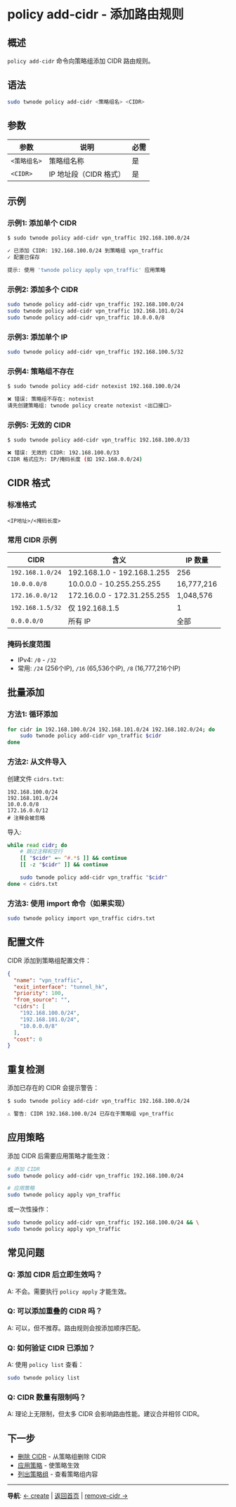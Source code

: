 # policy add-cidr - 添加路由规则

## 概述

`policy add-cidr` 命令向策略组添加 CIDR 路由规则。

## 语法

```bash
sudo twnode policy add-cidr <策略组名> <CIDR>
```

## 参数

| 参数 | 说明 | 必需 |
|------|------|------|
| `<策略组名>` | 策略组名称 | 是 |
| `<CIDR>` | IP 地址段（CIDR 格式） | 是 |

## 示例

### 示例1: 添加单个 CIDR

```bash
$ sudo twnode policy add-cidr vpn_traffic 192.168.100.0/24

✓ 已添加 CIDR: 192.168.100.0/24 到策略组 vpn_traffic
✓ 配置已保存

提示: 使用 'twnode policy apply vpn_traffic' 应用策略
```

### 示例2: 添加多个 CIDR

```bash
sudo twnode policy add-cidr vpn_traffic 192.168.100.0/24
sudo twnode policy add-cidr vpn_traffic 192.168.101.0/24
sudo twnode policy add-cidr vpn_traffic 10.0.0.0/8
```

### 示例3: 添加单个 IP

```bash
sudo twnode policy add-cidr vpn_traffic 192.168.100.5/32
```

### 示例4: 策略组不存在

```bash
$ sudo twnode policy add-cidr notexist 192.168.100.0/24

❌ 错误: 策略组不存在: notexist
请先创建策略组: twnode policy create notexist <出口接口>
```

### 示例5: 无效的 CIDR

```bash
$ sudo twnode policy add-cidr vpn_traffic 192.168.100.0/33

❌ 错误: 无效的 CIDR: 192.168.100.0/33
CIDR 格式应为: IP/掩码长度 (如 192.168.0.0/24)
```

## CIDR 格式

### 标准格式

```
<IP地址>/<掩码长度>
```

### 常用 CIDR 示例

| CIDR | 含义 | IP 数量 |
|------|------|---------|
| `192.168.1.0/24` | 192.168.1.0 - 192.168.1.255 | 256 |
| `10.0.0.0/8` | 10.0.0.0 - 10.255.255.255 | 16,777,216 |
| `172.16.0.0/12` | 172.16.0.0 - 172.31.255.255 | 1,048,576 |
| `192.168.1.5/32` | 仅 192.168.1.5 | 1 |
| `0.0.0.0/0` | 所有 IP | 全部 |

### 掩码长度范围

- IPv4: `/0` - `/32`
- 常用: `/24` (256个IP), `/16` (65,536个IP), `/8` (16,777,216个IP)

## 批量添加

### 方法1: 循环添加

```bash
for cidr in 192.168.100.0/24 192.168.101.0/24 192.168.102.0/24; do
    sudo twnode policy add-cidr vpn_traffic $cidr
done
```

### 方法2: 从文件导入

创建文件 `cidrs.txt`:

```
192.168.100.0/24
192.168.101.0/24
10.0.0.0/8
172.16.0.0/12
# 注释会被忽略
```

导入:

```bash
while read cidr; do
    # 跳过注释和空行
    [[ "$cidr" =~ ^#.*$ ]] && continue
    [[ -z "$cidr" ]] && continue

    sudo twnode policy add-cidr vpn_traffic "$cidr"
done < cidrs.txt
```

### 方法3: 使用 import 命令（如果实现）

```bash
sudo twnode policy import vpn_traffic cidrs.txt
```

## 配置文件

CIDR 添加到策略组配置文件：

```json
{
  "name": "vpn_traffic",
  "exit_interface": "tunnel_hk",
  "priority": 100,
  "from_source": "",
  "cidrs": [
    "192.168.100.0/24",
    "192.168.101.0/24",
    "10.0.0.0/8"
  ],
  "cost": 0
}
```

## 重复检测

添加已存在的 CIDR 会提示警告：

```bash
$ sudo twnode policy add-cidr vpn_traffic 192.168.100.0/24

⚠️ 警告: CIDR 192.168.100.0/24 已存在于策略组 vpn_traffic
```

## 应用策略

添加 CIDR 后需要应用策略才能生效：

```bash
# 添加 CIDR
sudo twnode policy add-cidr vpn_traffic 192.168.100.0/24

# 应用策略
sudo twnode policy apply vpn_traffic
```

或一次性操作：

```bash
sudo twnode policy add-cidr vpn_traffic 192.168.100.0/24 && \
sudo twnode policy apply vpn_traffic
```

## 常见问题

### Q: 添加 CIDR 后立即生效吗？

A: 不会。需要执行 `policy apply` 才能生效。

### Q: 可以添加重叠的 CIDR 吗？

A: 可以，但不推荐。路由规则会按添加顺序匹配。

### Q: 如何验证 CIDR 已添加？

A: 使用 `policy list` 查看：

```bash
sudo twnode policy list
```

### Q: CIDR 数量有限制吗？

A: 理论上无限制，但太多 CIDR 会影响路由性能。建议合并相邻 CIDR。

## 下一步

- [删除 CIDR](remove-cidr.md) - 从策略组删除 CIDR
- [应用策略](apply.md) - 使策略生效
- [列出策略组](list.md) - 查看策略组内容

---

**导航**: [← create](create.md) | [返回首页](../../index.md) | [remove-cidr →](remove-cidr.md)
